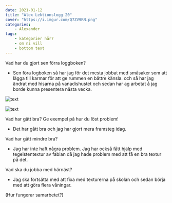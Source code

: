 ```yaml
---
date: 2021-01-12
title: "Alex Lektionslogg 20"
cover: "https://i.imgur.com/Q7ZV9RN.png"
categories: 
    - Alexander
tags:
    - kategorier här?
    - om ni vill
    - bottom text
---
```



Vad har du gjort sen förra loggboken?
- Sen föra logboken så har jag för det mesta jobbat med småsaker som att lägga till karmar för att ge rummen en bättre känsla. och så har jag ändrat med hisarna på vanadishustet 
och sedan har ag arbetat å jag borde kunna presentera nästa vecka.

![text](https://cdn.discordapp.com/attachments/368028804784062467/798531316794654720/Screenshot_144.jpg)

![text](https://cdn.discordapp.com/attachments/368028804784062467/798531314503385108/Screenshot_143.jpg)

Vad har gått bra? Ge exempel på hur du löst problem!
- Det har gått bra och jag har gjort mera framsteg idag.

Vad har gått mindre bra? 
- Jag har inte haft några problem. Jag har också fått hjälp med tegelstentextur av fabian då jag hade problem med att få en bra textur på det.

Vad ska du jobba med härnäst?
- Jag ska fortsätta med att fixa med texturerna på skolan och sedan börja med att göra flera våningar. 

(Hur fungerar samarbetet?)
